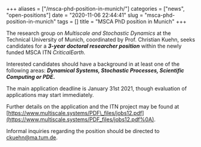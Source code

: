 +++
aliases = ["/msca-phd-position-in-munich/"]
categories = ["news", "open-positions"]
date = "2020-11-06 22:44:41"
slug = "msca-phd-position-in-munich"
tags = []
title = "MSCA PhD position in Munich"
+++

The research group on *Multiscale and Stochastic Dynamics* at the
Technical University of Munich, coordinated by Prof. Christian Kuehn,
seeks candidates for a ***3-year doctoral researcher position*** within
the newly funded MSCA ITN *CriticalEarth*.

Interested candidates should have a background in at least one of the
following areas: ***Dynamical Systems, Stochastic Processes, Scientific
Computing or PDE*.**

The main application deadline is January 31st 2021, though evaluation of
applications may start immediately.  
  
Further details on the application and the ITN project may be found at
[https://www.multiscale.systems/PDF\_files/jobs12.pdf](https://www.multiscale.systems/PDF_files/jobs12.pdf%0A).

Informal inquiries regarding the position should be directed to
[ckuehn@ma.tum.de](ckuehn@ma.tum.de).
